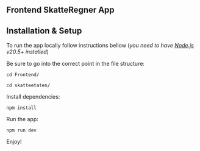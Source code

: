 ## Frontend SkatteRegner App

## Installation & Setup

To run the app locally follow instructions bellow (_you need to have [Node.js](https://nodejs.org/en/) v20.5+ installed_)

Be sure to go into the correct point in the file structure:

```
cd Frontend/
```

```
cd skatteetaten/
```

Install dependencies:

```
npm install
```

Run the app:

```
npm run dev
```

Enjoy!
